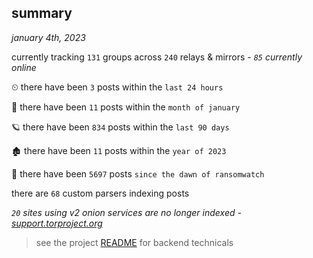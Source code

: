 
## summary
_january 4th, 2023_

currently tracking `131` groups across `240` relays & mirrors - _`85` currently online_

⏲ there have been `3` posts within the `last 24 hours`

🦈 there have been `11` posts within the `month of january`

🪐 there have been `834` posts within the `last 90 days`

🏚 there have been `11` posts within the `year of 2023`

🦕 there have been `5697` posts `since the dawn of ransomwatch`

there are `68` custom parsers indexing posts

_`20` sites using v2 onion services are no longer indexed - [support.torproject.org](https://support.torproject.org/onionservices/v2-deprecation/)_

> see the project [README](https://github.com/joshhighet/ransomwatch#ransomwatch--) for backend technicals
